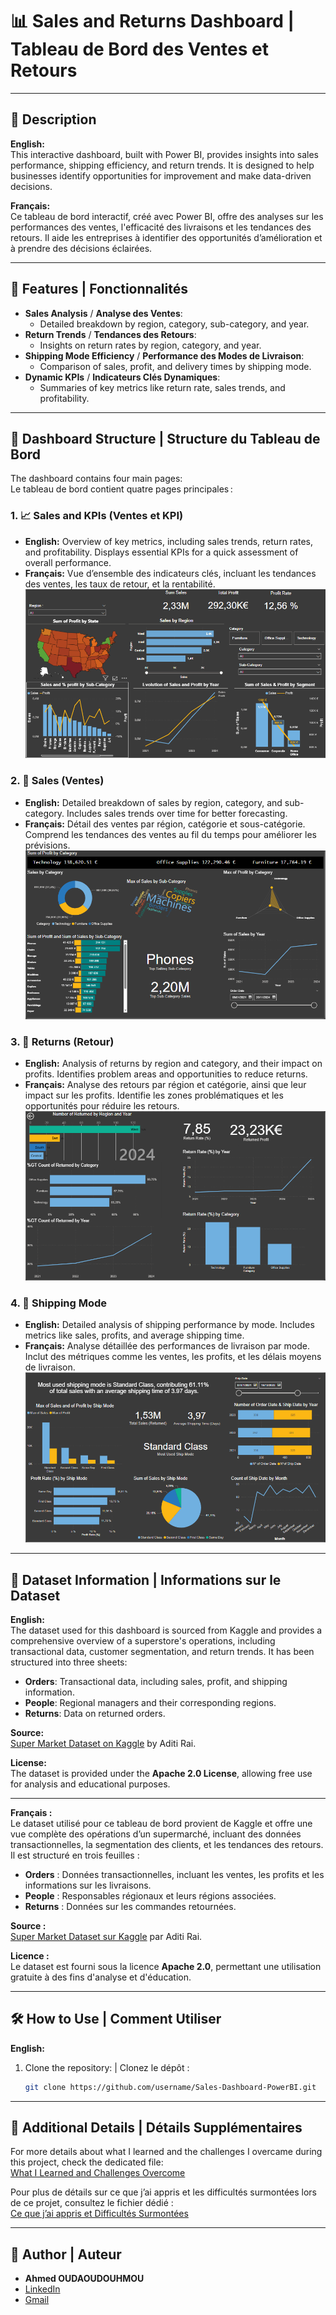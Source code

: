 # 📊 Sales and Returns Dashboard | Tableau de Bord des Ventes et Retours

---

## 📝 Description
**English:**  
This interactive dashboard, built with Power BI, provides insights into sales performance, shipping efficiency, and return trends. It is designed to help businesses identify opportunities for improvement and make data-driven decisions.

**Français:**  
Ce tableau de bord interactif, créé avec Power BI, offre des analyses sur les performances des ventes, l'efficacité des livraisons et les tendances des retours. Il aide les entreprises à identifier des opportunités d’amélioration et à prendre des décisions éclairées.

---

## 🚀 Features | Fonctionnalités
- **Sales Analysis** / **Analyse des Ventes**:
  - Detailed breakdown by region, category, sub-category, and year.
- **Return Trends** / **Tendances des Retours**:
  - Insights on return rates by region, category, and year.
- **Shipping Mode Efficiency** / **Performance des Modes de Livraison**:
  - Comparison of sales, profit, and delivery times by shipping mode.
- **Dynamic KPIs** / **Indicateurs Clés Dynamiques**:
  - Summaries of key metrics like return rate, sales trends, and profitability.

---

## 📑 Dashboard Structure | Structure du Tableau de Bord
The dashboard contains four main pages:  
Le tableau de bord contient quatre pages principales :

### 1. 📈 Sales and KPIs (Ventes et KPI)
- **English:** Overview of key metrics, including sales trends, return rates, and profitability. Displays essential KPIs for a quick assessment of overall performance.
- **Français:** Vue d’ensemble des indicateurs clés, incluant les tendances des ventes, les taux de retour, et la rentabilité.
![Sales and KPIs](images/Sales_&_KPI.PNG)

### 2. 💸 Sales (Ventes)
- **English:** Detailed breakdown of sales by region, category, and sub-category. Includes sales trends over time for better forecasting.
- **Français:** Détail des ventes par région, catégorie et sous-catégorie. Comprend les tendances des ventes au fil du temps pour améliorer les prévisions.
![Sales](images/Sales.PNG)

### 3. 🔄 Returns (Retour)
- **English:** Analysis of returns by region and category, and their impact on profits. Identifies problem areas and opportunities to reduce returns.
- **Français:** Analyse des retours par région et catégorie, ainsi que leur impact sur les profits. Identifie les zones problématiques et les opportunités pour réduire les retours.
![Returns](images/Returns.PNG)

### 4. 🚚 Shipping Mode
- **English:** Detailed analysis of shipping performance by mode. Includes metrics like sales, profits, and average shipping time.
- **Français:** Analyse détaillée des performances de livraison par mode. Inclut des métriques comme les ventes, les profits, et les délais moyens de livraison.
![Shipping Mode](images/Shipping.PNG)

---

## 📂 Dataset Information | Informations sur le Dataset

**English:**  
The dataset used for this dashboard is sourced from Kaggle and provides a comprehensive overview of a superstore's operations, including transactional data, customer segmentation, and return trends. It has been structured into three sheets:
- **Orders**: Transactional data, including sales, profit, and shipping information.
- **People**: Regional managers and their corresponding regions.
- **Returns**: Data on returned orders.

**Source:**  
[Super Market Dataset on Kaggle](https://www.kaggle.com/datasets/aditirai2607/super-market-dataset) by Aditi Rai.  

**License:**  
The dataset is provided under the **Apache 2.0 License**, allowing free use for analysis and educational purposes.

---

**Français :**  
Le dataset utilisé pour ce tableau de bord provient de Kaggle et offre une vue complète des opérations d’un supermarché, incluant des données transactionnelles, la segmentation des clients, et les tendances des retours. Il est structuré en trois feuilles :
- **Orders** : Données transactionnelles, incluant les ventes, les profits et les informations sur les livraisons.
- **People** : Responsables régionaux et leurs régions associées.
- **Returns** : Données sur les commandes retournées.

**Source :**  
[Super Market Dataset sur Kaggle](https://www.kaggle.com/datasets/aditirai2607/super-market-dataset) par Aditi Rai.  

**Licence :**  
Le dataset est fourni sous la licence **Apache 2.0**, permettant une utilisation gratuite à des fins d'analyse et d'éducation.

---

## 🛠️ How to Use | Comment Utiliser
**English:**  
1. Clone the repository: | Clonez le dépôt :
   ```bash
   git clone https://github.com/username/Sales-Dashboard-PowerBI.git

---


## 🔗 Additional Details | Détails Supplémentaires

For more details about what I learned and the challenges I overcame during this project, check the dedicated file:  
[What I Learned and Challenges Overcome](Challenges-and-Learnings.md)

Pour plus de détails sur ce que j’ai appris et les difficultés surmontées lors de ce projet, consultez le fichier dédié :  
[Ce que j’ai appris et Difficultés Surmontées](Challenges-and-Learnings.md)

---
## 👤 Author | Auteur
- **Ahmed OUDAOUDOUHMOU**
- [LinkedIn](https://www.linkedin.com/in/ahmed-oudaoudouhmou)
- [Gmail](mailto::oudaou.ahm@gmail.com)
